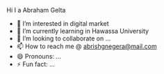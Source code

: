 Hi I a Abraham Gelta 
- 👀 I’m interested in  digital market
- 🌱 I’m currently learning in Hawassa University
- 💞️ I’m looking to collaborate on ...
- 📫 How to reach me  @ abrishgnegera@mail.com
- 😄 Pronouns: ...
- ⚡ Fun fact: ...

<!---
Hi there!
I am Abraham Geleta 
Computer sience Student
--->
